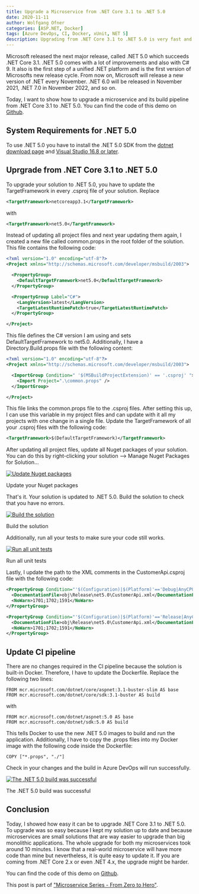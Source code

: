 ```yaml
---
title: Upgrade a Microservice from .NET Core 3.1 to .NET 5.0
date: 2020-11-11
author: Wolfgang Ofner
categories: [ASP.NET, Docker]
tags: [Azure DevOps, CI, Docker, xUnit, NET 5]
description: Upgrading from .NET Core 3.1 to .NET 5.0 is very fast and when using microservices can be easily done within a single day.
---
```


Microsoft released the next major release, called .NET 5.0 which succeeds .NET Core 3.1. .NET 5.0 comes with a lot of improvements and also with C# 9. It also is the first step of a unified .NET platform and is the first version of Microsofts new release cycle. From now on, Microsoft will release a new version of .NET every November. .NET 6.0 will be released in November 2021, .NET 7.0 in November 2022, and so on.

Today, I want to show how to upgrade a microservice and its build pipeline from .NET Core 3.1 to .NET 5.0. You can find the code of this demo on [Github](https://github.com/WolfgangOfner/MicroserviceDemo).

## System Requirements for .NET 5.0
To use .NET 5.0 you have to install the .NET 5.0 SDK from the [dotnet download page](https://dotnet.microsoft.com/download/dotnet/5.0) and [Visual Studio 16.8 or later](https://visualstudio.microsoft.com/downloads).

## Uprgrade from .NET Core 3.1 to .NET 5.0
To upgrade your solution to .NET 5.0, you have to update the TargetFramework in every .csproj file of your solution. Replace 

```xml  
<TargetFramework>netcoreapp3.1</TargetFramework>
```
with
```xml  
<TargetFramework>net5.0</TargetFramework>
```

Instead of updating all project files and next year updating them again, I created a new file called common.props in the root folder of the solution. This file contains the following code:

```xml  
<?xml version="1.0" encoding="utf-8"?>
<Project xmlns="http://schemas.microsoft.com/developer/msbuild/2003">

  <PropertyGroup>
    <DefaultTargetFramework>net5.0</DefaultTargetFramework>
  </PropertyGroup>

  <PropertyGroup Label="C#">
    <LangVersion>latest</LangVersion>
    <TargetLatestRuntimePatch>true</TargetLatestRuntimePatch>
  </PropertyGroup>

</Project>
```

This file defines the C# version I am using and sets DefaultTargetFramework to net5.0. Additionally, I have a Directory.Build.props file with the following content:

```xml  
<?xml version="1.0" encoding="utf-8"?>
<Project xmlns="http://schemas.microsoft.com/developer/msbuild/2003">

  <ImportGroup Condition=" '$(MSBuildProjectExtension)' == '.csproj' ">    
    <Import Project=".\common.props" />
  </ImportGroup>

</Project>
```

This file links the common.props file to the .csproj files. After setting this up, I can use this variable in my project files and can update with it all my projects with one change in a single file. Update the TargetFramework of all your .csproj files with the following code:

```xml  
<TargetFramework>$(DefaultTargetFramework)</TargetFramework>
```

After updating all project files, update all Nuget packages of your solution. You can do this by right-clicking your solution --> Manage Nuget Packages for Solution...

<div class="col-12 col-sm-10 aligncenter">
  <a href="/assets/img/posts/2020/11/Update-Nuget-packages.jpg"><img loading="lazy" src="/assets/img/posts/2020/11/Update-Nuget-packages.jpg" alt="Update Nuget packages" /></a>
  
  <p>
    Update your Nuget packages
  </p>
</div>

That's it. Your solution is updated to .NET 5.0. Build the solution to check that you have no errors.

<div class="col-12 col-sm-10 aligncenter">
  <a href="/assets/img/posts/2020/11/Build-the-solution.jpg"><img loading="lazy" src="/assets/img/posts/2020/11/Build-the-solution.jpg" alt="Build the solution" /></a>
  
  <p>
    Build the solution
  </p>
</div>

Additionally, run all your tests to make sure your code still works.

<div class="col-12 col-sm-10 aligncenter">
  <a href="/assets/img/posts/2020/11/Run-all-unit-tests.jpg"><img loading="lazy" src="/assets/img/posts/2020/11/Run-all-unit-tests.jpg" alt="Run all unit tests" /></a>
  
  <p>
    Run all unit tests
  </p>
</div>

Lastly, I update the path to the XML comments in the CustomerApi.csproj file with the following code:

```xml  
<PropertyGroup Condition="'$(Configuration)|$(Platform)'=='Debug|AnyCPU'">
  <DocumentationFile>obj\Release\net5.0\CustomerApi.xml</DocumentationFile>
  <NoWarn>1701;1702;1591</NoWarn>
</PropertyGroup>

<PropertyGroup Condition="'$(Configuration)|$(Platform)'=='Release|AnyCPU'">
  <DocumentationFile>obj\Release\net5.0\CustomerApi.xml</DocumentationFile>
  <NoWarn>1701;1702;1591</NoWarn>
</PropertyGroup>
```

## Update CI pipeline

There are no changes required in the CI pipeline because the solution is built-in Docker. Therefore, I have to update the Dockerfile. Replace the following two lines:

```docker
FROM mcr.microsoft.com/dotnet/core/aspnet:3.1-buster-slim AS base
FROM mcr.microsoft.com/dotnet/core/sdk:3.1-buster AS build
```

with 

```docker
FROM mcr.microsoft.com/dotnet/aspnet:5.0 AS base
FROM mcr.microsoft.com/dotnet/sdk:5.0 AS build
```

This tells Docker to use the new .NET 5.0 images to build and run the application. Additionally, I have to copy the .props files into my Docker image with the following code inside the Dockerfile:

```docker
COPY ["*.props", "./"]
```

Check in your changes and the build in Azure DevOps will run successfully.

<div class="col-12 col-sm-10 aligncenter">
  <a href="/assets/img/posts/2020/11/The-Net-5-build-was-successful.jpg"><img loading="lazy" src="/assets/img/posts/2020/11/The-Net-5-build-was-successful.jpg" alt="The .NET 5.0 build was successful" /></a>
  
  <p>
    The .NET 5.0 build was successful
  </p>
</div>

## Conclusion
Today, I showed how easy it can be to upgrade .NET Core 3.1 to .NET 5.0. To upgrade was so easy because I kept my solution up to date and because microservices are small solutions that are way easier to upgrade than big monolithic applications. The whole upgrade for both my microservices took around 10 minutes. I know that a real-world microservice will have more code than mine but nevertheless, it is quite easy to update it. If you are coming from .NET Core 2.x or even .NET 4.x, the upgrade might be harder.

You can find the code of this demo on [Github](https://github.com/WolfgangOfner/MicroserviceDemo).

This post is part of ["Microservice Series - From Zero to Hero"](/microservice-series-from-zero-to-hero).